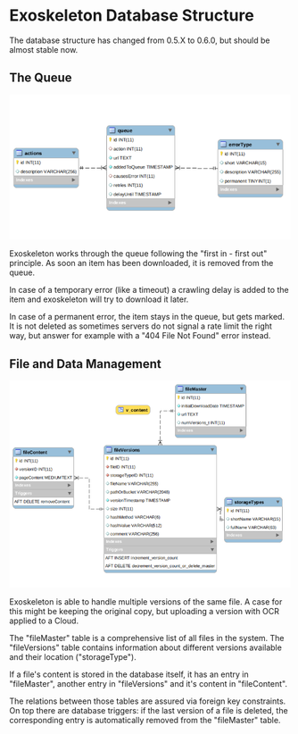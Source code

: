 # Exoskeleton Database Structure

The database structure has changed from 0.5.X to 0.6.0, but should be almost stable now.

## The Queue

![EER Diagram: Queue Management in the Exoskelleton Database](EER-diagrams/EER-Queue-Management.png)

Exoskeleton works through the queue following the "first in - first out" principle. As soon an item has been downloaded, it is removed from the queue.

In case of a temporary error (like a timeout) a crawling delay is added to the item and exoskeleton will try to download it later.

In case of a permanent error, the item stays in the queue, but gets marked. It is not deleted as sometimes servers do not signal a rate limit the right way, but answer for example with a "404 File Not Found" error instead.

## File and Data Management

![EER Diagram File Management in the Exoskelleton Database](EER-diagrams/EER-File-Management.png)

Exoskeleton is able to handle multiple versions of the same file. A case for this might be keeping the original copy, but uploading a version with OCR applied to a Cloud.

The "fileMaster" table is a comprehensive list of all files in the system. The "fileVersions" table contains information about different versions available and their location ("storageType").

If a file's content is stored in the database itself, it has an entry in "fileMaster", another entry in "fileVersions" and it's content in "fileContent".

The relations between those tables are assured via foreign key constraints. On top there are database triggers: if the last version of a file is deleted, the corresponding entry is automatically removed from the "fileMaster" table.